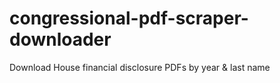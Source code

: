 # congressional-pdf-scraper-downloader
Download House financial disclosure PDFs by year &amp; last name
